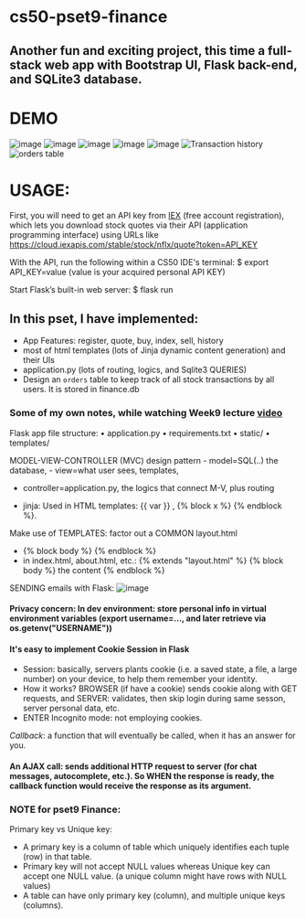# cs50-pset9-finance

## Another fun and exciting project, this time a full-stack web app with Bootstrap UI, Flask back-end, and SQLite3 database.

# DEMO
![image](https://user-images.githubusercontent.com/58123635/121849668-9eca3480-ccb9-11eb-9b1a-4f1040cd3b6e.png)
![image](https://user-images.githubusercontent.com/58123635/121849797-cfaa6980-ccb9-11eb-806c-073d6730ea0c.png)
![image](https://user-images.githubusercontent.com/58123635/121849824-d9cc6800-ccb9-11eb-87e2-afe2aa7243bd.png)
![image](https://user-images.githubusercontent.com/58123635/121849696-abe72380-ccb9-11eb-8bd1-656effeab191.png)
![image](https://user-images.githubusercontent.com/58123635/121849719-b7d2e580-ccb9-11eb-8f11-3d8a4d92ba29.png)
![Transaction history](https://user-images.githubusercontent.com/58123635/121849877-e9e44780-ccb9-11eb-85b2-4548e91d2db1.png)
![orders table](https://user-images.githubusercontent.com/58123635/121850000-1dbf6d00-ccba-11eb-8830-fc6054a27919.png)


# USAGE:

First, you will need to get an API key from [IEX](iexcloud.io/cloud-login#/register/) (free account registration), which lets you download stock quotes via their API (application programming interface) using URLs like https://cloud.iexapis.com/stable/stock/nflx/quote?token=API_KEY

With the API, run the following within a CS50 IDE's terminal: $ export API_KEY=value (value is your acquired personal API KEY)

Start Flask’s built-in web server:
$ flask run

## In this pset, I have implemented:
- App Features: register, quote, buy, index, sell, history
- most of html templates (lots of Jinja dynamic content generation) and their UIs
- application.py (lots of routing, logics, and Sqlite3 QUERIES)
- Design an `orders` table to keep track of all stock transactions by all users. It is stored in finance.db

### Some of my own notes, while watching Week9 lecture [video](https://cs50.harvard.edu/x/2021/weeks/9/)

Flask app file structure:
	• application.py
	• requirements.txt
	• static/
	• templates/

MODEL-VIEW-CONTROLLER (MVC)  design pattern
	- model=SQL(..) the database, 
	- view=what user sees, templates,
  - controller=application.py, the logics that connect M-V, plus routing

- jinja: Used in HTML templates: {{ var }} , {% block x %} {% endblock %}.


Make use of TEMPLATES: factor out a COMMON layout.html
- {% block body %} {% endblock %}
- in index.html, about.html, etc.: {% extends "layout.html" %} {% block body %} the content {% endblock %}

SENDING emails with Flask:
 ![image](https://user-images.githubusercontent.com/58123635/121848227-bdc7c700-ccb7-11eb-8e8e-9a6f35a22a7e.png)

#### Privacy concern: In dev environment: store personal info in virtual environment variables (export username=..., and later retrieve via os.getenv("USERNAME"))

#### It's easy to implement Cookie Session in Flask
- Session: basically, servers plants cookie (i.e. a saved state, a file, a large number) on your device, to help them remember your identity.
- How it works? BROWSER (if have a cookie) sends cookie along with GET requests, and SERVER: validates, then skip login during same sesson, server personal data, etc.
- ENTER Incognito mode: not employing cookies.

*Callback*: a function that will eventually be called, when it has an answer for you.

#### An AJAX call: sends additional HTTP request to server (for chat messages, autocomplete, etc.). So WHEN the response is ready, the callback function would receive the response as its argument.

### NOTE for pset9 Finance:
Primary key vs Unique key:
- A primary key is a column of table which uniquely identifies each tuple (row) in that table. 
- Primary key will not accept NULL values whereas Unique key can accept one NULL value. (a unique column might have rows with NULL values)
- A table can have only primary key (column), and multiple unique keys (columns).
